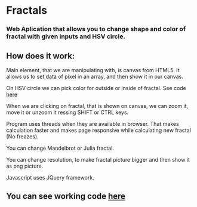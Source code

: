 # Fractals
### Web Aplication that allows you to change shape and color of fractal with given inputs and HSV circle.

## How does it work:
Main element, that we are manipulating with, is canvas from HTML5.
It allows us to set data of pixel in an array, and then show it in our canvas.

On HSV circle we can pick color for outside or inside of fractal. See code [here](https://github.com/qbabor4/HSV-circle-js)

When we are clicking on fractal, that is shown on canvas, we can zoom it, move it or unzoom it ressing SHIFT or CTRL keys.

Program uses threads when they are available in browser. That makes calculation faster and makes page responsive while calculating new fractal (No freazes).

You can change Mandelbrot or Julia fractal. 

You can change resolution, to make fractal picture bigger and then show it as png picture.

Javascript uses JQuery framework.



## You can see working code [here](http://qbabor4.ct8.pl/fractals/fractals.html)
